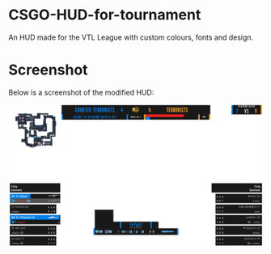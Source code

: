 # CSGO-HUD-for-tournament
An HUD made for the VTL League with custom colours, fonts and design.

# Screenshot

Below is a screenshot of the modified HUD:

![SCreenshot of HUD](https://github.com/XenioxYT/CSGO-HUD-for-tournament/blob/master/CSGO%20HUD%20.png)
